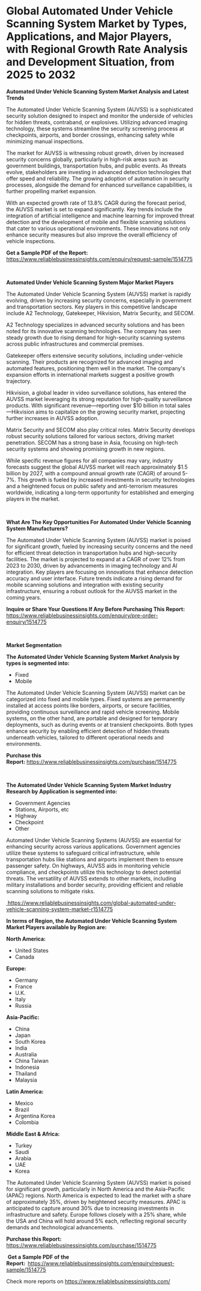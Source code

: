 <p><h1>Global Automated Under Vehicle Scanning System Market by Types, Applications, and Major Players, with Regional Growth Rate Analysis and Development Situation, from 2025 to 2032</h1></p><p><strong>Automated Under Vehicle Scanning System Market Analysis and Latest Trends</strong></p>
<p><p>The Automated Under Vehicle Scanning System (AUVSS) is a sophisticated security solution designed to inspect and monitor the underside of vehicles for hidden threats, contraband, or explosives. Utilizing advanced imaging technology, these systems streamline the security screening process at checkpoints, airports, and border crossings, enhancing safety while minimizing manual inspections.</p><p>The market for AUVSS is witnessing robust growth, driven by increased security concerns globally, particularly in high-risk areas such as government buildings, transportation hubs, and public events. As threats evolve, stakeholders are investing in advanced detection technologies that offer speed and reliability. The growing adoption of automation in security processes, alongside the demand for enhanced surveillance capabilities, is further propelling market expansion.</p><p>With an expected growth rate of 13.8% CAGR during the forecast period, the AUVSS market is set to expand significantly. Key trends include the integration of artificial intelligence and machine learning for improved threat detection and the development of mobile and flexible scanning solutions that cater to various operational environments. These innovations not only enhance security measures but also improve the overall efficiency of vehicle inspections.</p></p>
<p><strong>Get a Sample PDF of the Report:&nbsp;</strong> <a href="https://www.reliablebusinessinsights.com/enquiry/request-sample/1514775?utm_campaign=96&utm_medium=2&utm_source=Github&utm_content=ia&utm_term=17012025&utm_id=automated-under-vehicle-scanning-system">https://www.reliablebusinessinsights.com/enquiry/request-sample/1514775</a></p>
<p>&nbsp;</p>
<p><strong>Automated Under Vehicle Scanning System Major Market Players</strong></p>
<p><p>The Automated Under Vehicle Scanning System (AUVSS) market is rapidly evolving, driven by increasing security concerns, especially in government and transportation sectors. Key players in this competitive landscape include A2 Technology, Gatekeeper, Hikvision, Matrix Security, and SECOM.</p><p>A2 Technology specializes in advanced security solutions and has been noted for its innovative scanning technologies. The company has seen steady growth due to rising demand for high-security scanning systems across public infrastructures and commercial premises. </p><p>Gatekeeper offers extensive security solutions, including under-vehicle scanning. Their products are recognized for advanced imaging and automated features, positioning them well in the market. The company's expansion efforts in international markets suggest a positive growth trajectory.</p><p>Hikvision, a global leader in video surveillance solutions, has entered the AUVSS market leveraging its strong reputation for high-quality surveillance products. With significant revenue—reporting over $10 billion in total sales—Hikvision aims to capitalize on the growing security market, projecting further increases in AUVSS adoption.</p><p>Matrix Security and SECOM also play critical roles. Matrix Security develops robust security solutions tailored for various sectors, driving market penetration. SECOM has a strong base in Asia, focusing on high-tech security systems and showing promising growth in new regions.</p><p>While specific revenue figures for all companies may vary, industry forecasts suggest the global AUVSS market will reach approximately $1.5 billion by 2027, with a compound annual growth rate (CAGR) of around 5-7%. This growth is fueled by increased investments in security technologies and a heightened focus on public safety and anti-terrorism measures worldwide, indicating a long-term opportunity for established and emerging players in the market.</p></p>
<p>&nbsp;</p>
<p><strong>What Are The Key Opportunities For Automated Under Vehicle Scanning System Manufacturers?</strong></p>
<p><p>The Automated Under Vehicle Scanning System (AUVSS) market is poised for significant growth, fueled by increasing security concerns and the need for efficient threat detection in transportation hubs and high-security facilities. The market is projected to expand at a CAGR of over 12% from 2023 to 2030, driven by advancements in imaging technology and AI integration. Key players are focusing on innovations that enhance detection accuracy and user interface. Future trends indicate a rising demand for mobile scanning solutions and integration with existing security infrastructure, ensuring a robust outlook for the AUVSS market in the coming years.</p></p>
<p><strong>Inquire or Share Your Questions If Any Before Purchasing This Report:</strong> <a href="https://www.reliablebusinessinsights.com/enquiry/pre-order-enquiry/1514775?utm_campaign=96&utm_medium=2&utm_source=Github&utm_content=ia&utm_term=17012025&utm_id=automated-under-vehicle-scanning-system">https://www.reliablebusinessinsights.com/enquiry/pre-order-enquiry/1514775</a></p>
<p>&nbsp;</p>
<p><strong>Market Segmentation</strong></p>
<p><strong>The Automated Under Vehicle Scanning System Market Analysis by types is segmented into:</strong></p>
<p><ul><li>Fixed</li><li>Mobile</li></ul></p>
<p><p>The Automated Under Vehicle Scanning System (AUVSS) market can be categorized into fixed and mobile types. Fixed systems are permanently installed at access points like borders, airports, or secure facilities, providing continuous surveillance and rapid vehicle screening. Mobile systems, on the other hand, are portable and designed for temporary deployments, such as during events or at transient checkpoints. Both types enhance security by enabling efficient detection of hidden threats underneath vehicles, tailored to different operational needs and environments.</p></p>
<p><strong>Purchase this Report:&nbsp;</strong><a href="https://www.reliablebusinessinsights.com/purchase/1514775?utm_campaign=96&utm_medium=2&utm_source=Github&utm_content=ia&utm_term=17012025&utm_id=automated-under-vehicle-scanning-system">https://www.reliablebusinessinsights.com/purchase/1514775</a></p>
<p>&nbsp;</p>
<p><strong>The Automated Under Vehicle Scanning System Market Industry Research by Application is segmented into:</strong></p>
<p><ul><li>Government Agencies</li><li>Stations, Airports, etc</li><li>Highway</li><li>Checkpoint</li><li>Other</li></ul></p>
<p><p>Automated Under Vehicle Scanning Systems (AUVSS) are essential for enhancing security across various applications. Government agencies utilize these systems to safeguard critical infrastructure, while transportation hubs like stations and airports implement them to ensure passenger safety. On highways, AUVSS aids in monitoring vehicle compliance, and checkpoints utilize this technology to detect potential threats. The versatility of AUVSS extends to other markets, including military installations and border security, providing efficient and reliable scanning solutions to mitigate risks.</p></p>
<p><a href="https://www.reliablebusinessinsights.com/global-automated-under-vehicle-scanning-system-market-r1514775?utm_campaign=96&utm_medium=2&utm_source=Github&utm_content=ia&utm_term=17012025&utm_id=automated-under-vehicle-scanning-system">&nbsp;https://www.reliablebusinessinsights.com/global-automated-under-vehicle-scanning-system-market-r1514775</a></p>
<p><strong>In terms of Region, the Automated Under Vehicle Scanning System Market Players available by Region are:</strong></p>
<p>
    <p> <strong> North America: </strong>
        <ul>
            <li>United States</li>
            <li>Canada</li>
        </ul>
        </p> 
    <p> <strong> Europe: </strong>
        <ul>
            <li>Germany</li>
            <li>France</li>
            <li>U.K.</li>
            <li>Italy</li>
            <li>Russia</li>
        </ul>
        </p> 
    <p> <strong> Asia-Pacific: </strong>
        <ul>
            <li>China</li>
            <li>Japan</li>
            <li>South Korea</li>
            <li>India</li>
            <li>Australia</li>
            <li>China Taiwan</li>
            <li>Indonesia</li>
            <li>Thailand</li>
            <li>Malaysia</li>
        </ul>
        </p> 
    <p> <strong> Latin America: </strong>
        <ul>
            <li>Mexico</li>
            <li>Brazil</li>
            <li>Argentina Korea</li>
            <li>Colombia</li>
        </ul>
        </p> 
    <p> <strong> Middle East & Africa: </strong>
        <ul>
            <li>Turkey</li>
            <li>Saudi</li>
            <li>Arabia</li>
            <li>UAE</li>
            <li>Korea</li>
        </ul>
    </p>
    </p>
<p><p>The Automated Under Vehicle Scanning System (AUVSS) market is poised for significant growth, particularly in North America and the Asia-Pacific (APAC) regions. North America is expected to lead the market with a share of approximately 35%, driven by heightened security measures. APAC is anticipated to capture around 30% due to increasing investments in infrastructure and safety. Europe follows closely with a 25% share, while the USA and China will hold around 5% each, reflecting regional security demands and technological advancements.</p></p>
<p><strong>Purchase this Report: </strong><a href="https://www.reliablebusinessinsights.com/purchase/1514775?utm_campaign=96&utm_medium=2&utm_source=Github&utm_content=ia&utm_term=17012025&utm_id=automated-under-vehicle-scanning-system">https://www.reliablebusinessinsights.com/purchase/1514775</a></p>
<p>&nbsp;<strong>Get a Sample PDF of the Report:&nbsp;&nbsp;</strong><a href="https://www.reliablebusinessinsights.com/enquiry/request-sample/1514775?utm_campaign=96&utm_medium=2&utm_source=Github&utm_content=ia&utm_term=17012025&utm_id=automated-under-vehicle-scanning-system">https://www.reliablebusinessinsights.com/enquiry/request-sample/1514775</a></p>
<p><strong></strong></p>
<p>Check more reports on <a href="https://www.reliablebusinessinsights.com/?utm_campaign=96&utm_medium=2&utm_source=Github&utm_content=ia&utm_term=17012025&utm_id=automated-under-vehicle-scanning-system">https://www.reliablebusinessinsights.com/</a></p>